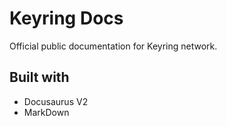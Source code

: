 # Keyring Docs
Official public documentation for Keyring network.

## Built with
- Docusaurus V2
- MarkDown
